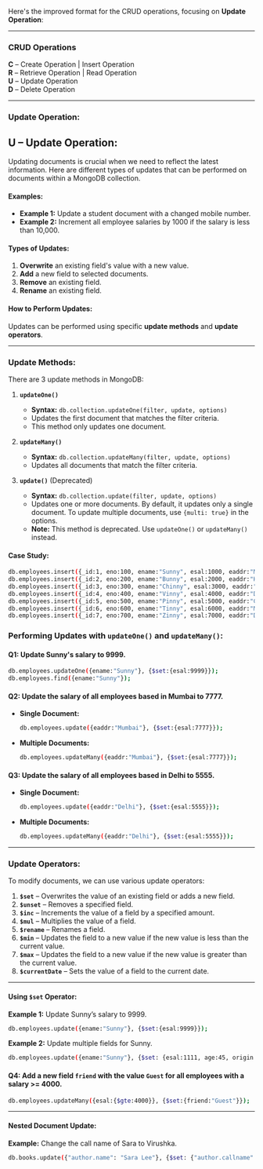 Here's the improved format for the CRUD operations, focusing on **Update Operation**:

---

### CRUD Operations

**C** – Create Operation | Insert Operation  
**R** – Retrieve Operation | Read Operation  
**U** – Update Operation  
**D** – Delete Operation

---

### Update Operation:
**U** – Update Operation:  
----------------------  
Updating documents is crucial when we need to reflect the latest information. Here are different types of updates that can be performed on documents within a MongoDB collection.

#### Examples:
- **Example 1:** Update a student document with a changed mobile number.
- **Example 2:** Increment all employee salaries by 1000 if the salary is less than 10,000.

#### Types of Updates:
1. **Overwrite** an existing field's value with a new value.
2. **Add** a new field to selected documents.
3. **Remove** an existing field.
4. **Rename** an existing field.

#### How to Perform Updates:
Updates can be performed using specific **update methods** and **update operators**.

---

### Update Methods:
There are 3 update methods in MongoDB:

1. **`updateOne()`**  
   - **Syntax:** `db.collection.updateOne(filter, update, options)`
   - Updates the first document that matches the filter criteria.
   - This method only updates one document.

2. **`updateMany()`**  
   - **Syntax:** `db.collection.updateMany(filter, update, options)`
   - Updates all documents that match the filter criteria.

3. **`update()`** (Deprecated)  
   - **Syntax:** `db.collection.update(filter, update, options)`
   - Updates one or more documents. By default, it updates only a single document. To update multiple documents, use `{multi: true}` in the options.
   - **Note:** This method is deprecated. Use `updateOne()` or `updateMany()` instead.

#### Case Study:

```bash
db.employees.insert({_id:1, eno:100, ename:"Sunny", esal:1000, eaddr:"Mumbai"})  
db.employees.insert({_id:2, eno:200, ename:"Bunny", esal:2000, eaddr:"Hyderabad"})  
db.employees.insert({_id:3, eno:300, ename:"Chinny", esal:3000, eaddr:"Mumbai"})  
db.employees.insert({_id:4, eno:400, ename:"Vinny", esal:4000, eaddr:"Delhi"})  
db.employees.insert({_id:5, eno:500, ename:"Pinny", esal:5000, eaddr:"Chennai"})  
db.employees.insert({_id:6, eno:600, ename:"Tinny", esal:6000, eaddr:"Mumbai"})  
db.employees.insert({_id:7, eno:700, ename:"Zinny", esal:7000, eaddr:"Delhi"})
```

### Performing Updates with `updateOne()` and `updateMany()`:

#### Q1: Update Sunny's salary to 9999.
```bash
db.employees.updateOne({ename:"Sunny"}, {$set:{esal:9999}});
db.employees.find({ename:"Sunny"});
```

#### Q2: Update the salary of all employees based in Mumbai to 7777.
- **Single Document:**
  ```bash
  db.employees.update({eaddr:"Mumbai"}, {$set:{esal:7777}});
  ```
- **Multiple Documents:**
  ```bash
  db.employees.updateMany({eaddr:"Mumbai"}, {$set:{esal:7777}});
  ```

#### Q3: Update the salary of all employees based in Delhi to 5555.
- **Single Document:**
  ```bash
  db.employees.update({eaddr:"Delhi"}, {$set:{esal:5555}});
  ```
- **Multiple Documents:**
  ```bash
  db.employees.updateMany({eaddr:"Delhi"}, {$set:{esal:5555}});
  ```

---

### Update Operators:
To modify documents, we can use various update operators:

1. **`$set`** – Overwrites the value of an existing field or adds a new field.
2. **`$unset`** – Removes a specified field.
3. **`$inc`** – Increments the value of a field by a specified amount.
4. **`$mul`** – Multiplies the value of a field.
5. **`$rename`** – Renames a field.
6. **`$min`** – Updates the field to a new value if the new value is less than the current value.
7. **`$max`** – Updates the field to a new value if the new value is greater than the current value.
8. **`$currentDate`** – Sets the value of a field to the current date.

---

#### Using `$set` Operator:

**Example 1:** Update Sunny’s salary to 9999.  
```bash
db.employees.update({ename:"Sunny"}, {$set:{esal:9999}});
```

**Example 2:** Update multiple fields for Sunny.
```bash
db.employees.update({ename:"Sunny"}, {$set: {esal:1111, age:45, origin:"Punjab"}});
```

#### Q4: Add a new field `friend` with the value `Guest` for all employees with a salary >= 4000.
```bash
db.employees.updateMany({esal:{$gte:4000}}, {$set:{friend:"Guest"}});
```

---

#### Nested Document Update:
**Example:** Change the call name of Sara to Virushka.
```bash
db.books.update({"author.name": "Sara Lee"}, {$set: {"author.callname": "Virushka"}});
```